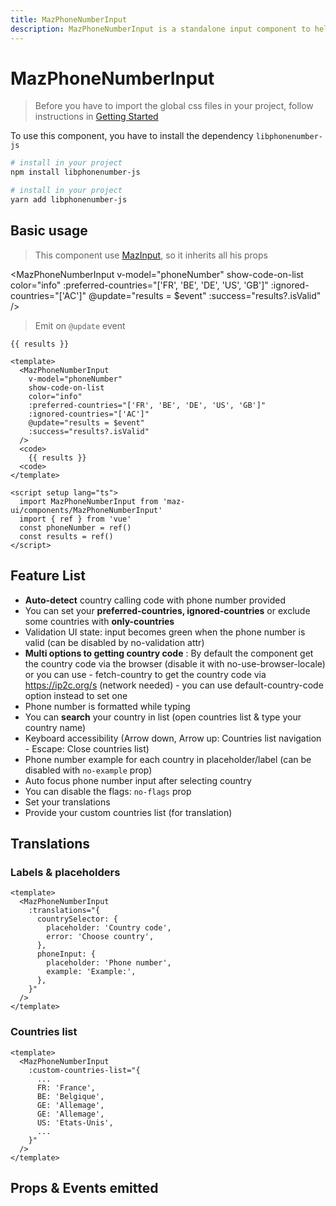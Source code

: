 ```yaml
---
title: MazPhoneNumberInput
description: MazPhoneNumberInput is a standalone input component to help the user enter a phone number and validate it according to the country
---
```


# MazPhoneNumberInput

> Before you have to import the global css files in your project, follow instructions in [Getting Started](/maz-ui-3/guide/getting-started.html)

To use this component, you have to install the dependency `libphonenumber-js`

<NpmBadge package="libphonenumber-js" />

<CodeGroup>

  <CodeGroupItem title="NPM" active>

```bash
# install in your project
npm install libphonenumber-js
```
  </CodeGroupItem>

  <CodeGroupItem title="YARN">

```bash
# install in your project
yarn add libphonenumber-js
```
  </CodeGroupItem>
</CodeGroup>

## Basic usage

> This component use [MazInput](/maz-ui-3/components/maz-input.html), so it inherits all his props

<MazPhoneNumberInput
  v-model="phoneNumber"
  show-code-on-list
  color="info"
  :preferred-countries="['FR', 'BE', 'DE', 'US', 'GB']"
  :ignored-countries="['AC']"
  @update="results = $event"
  :success="results?.isValid"
/>

> Emit on `@update` event

<div class="language-json ext-json"><pre class="language-json"><code>{{ results }}</code></pre></div>
<!-- <MazCard class="maz-w-full">
</MazCard> -->

<script setup lang="ts">
  import { ref } from 'vue'
  const phoneNumber = ref()
  const results = ref()
</script>

```vue
<template>
  <MazPhoneNumberInput
    v-model="phoneNumber"
    show-code-on-list
    color="info"
    :preferred-countries="['FR', 'BE', 'DE', 'US', 'GB']"
    :ignored-countries="['AC']"
    @update="results = $event"
    :success="results?.isValid"
  />
  <code>
    {{ results }}
  <code>
</template>

<script setup lang="ts">
  import MazPhoneNumberInput from 'maz-ui/components/MazPhoneNumberInput'
  import { ref } from 'vue'
  const phoneNumber = ref()
  const results = ref()
</script>
```

## Feature List

- **Auto-detect** country calling code with phone number provided
- You can set your **preferred-countries, ignored-countries** or exclude some countries with **only-countries**
- Validation UI state: input becomes green when the phone number is valid (can be disabled by no-validation attr)
- **Multi options to getting country code** : By default the component get the country code via the browser (disable it with no-use-browser-locale) or you can use - fetch-country to get the country code via https://ip2c.org/s (network needed) - you can use default-country-code option instead to set one
- Phone number is formatted while typing
- You can **search** your country in list (open countries list & type your country name)
- Keyboard accessibility (Arrow down, Arrow up: Countries list navigation - Escape: Close countries list)
- Phone number example for each country in placeholder/label (can be disabled with `no-example` prop)
- Auto focus phone number input after selecting country
- You can disable the flags: `no-flags` prop
- Set your translations
- Provide your custom countries list (for translation)

## Translations

### Labels & placeholders

```vue
<template>
  <MazPhoneNumberInput
    :translations="{
      countrySelector: {
        placeholder: 'Country code',
        error: 'Choose country',
      },
      phoneInput: {
        placeholder: 'Phone number',
        example: 'Example:',
      },
    }"
  />
</template>
```

### Countries list

```vue
<template>
  <MazPhoneNumberInput
    :custom-countries-list="{
      ...
      FR: 'France',
      BE: 'Belgique',
      GE: 'Allemage',
      GE: 'Allemage',
      US: 'Etats-Unis',
      ...
    }"
  />
</template>
```

## Props & Events emitted

<ComponentPropDoc component="MazPhoneNumberInput" />